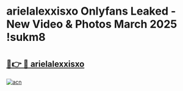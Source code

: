 # arielalexxisxo Onlyfans Leaked - New Video & Photos March 2025 !sukm8

# <h2><a href="https://luwhdv.iuczelnia.edu.pl?title=arielalexxisxo&ref=sukm8">🔗👉 🔴 arielalexxisxo</a></h2>

[![acn](https://github.com/user-attachments/assets/0f9c940e-d8b0-45ae-aac7-cd30a18b3e1c)](https://luwhdv.iuczelnia.edu.pl?title=arielalexxisxo&ref=sukm8)

